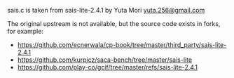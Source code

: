 sais.c is taken from sais-lite-2.4.1 by Yuta Mori <yuta.256@gmail.com>

The original upstream is not available, but the source code exists in forks, for example:

* https://github.com/ecnerwala/cp-book/tree/master/third_party/sais-lite-2.4.1
* https://github.com/kurpicz/saca-bench/tree/master/sais-lite
* https://github.com/play-co/gcif/tree/master/refs/sais-lite-2.4.1
